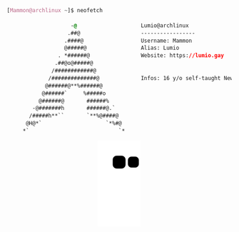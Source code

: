 ```css
[Mammon@archlinux ~]$ neofetch

                    -@                    Lumio@archlinux
                   .##@                   -----------------
                  .####@                  Username: Mammon
                  @#####@                 Alias: Lumio
                . *######@                Website: https://lumio.gay
               .##@o@#####@               
              /############@            
             /##############@             Infos: 16 y/o self-taught Newbie Dev!
            @######@**%######@            
           @######`     %#####o           
          @######@       ######%          
        -@#######h       ######@.`        
       /#####h**``       `**%@####@       
      @H@*`                    `*%#@    
     *`                            `*     
```
<p align="center">
    <img src="https://raw.githubusercontent.com/rafaballerini/rafaballerini/8dda5ffe90885d006f7ed6433c09794e05290fd1/github-contribution-grid-snake.svg">
</a>
